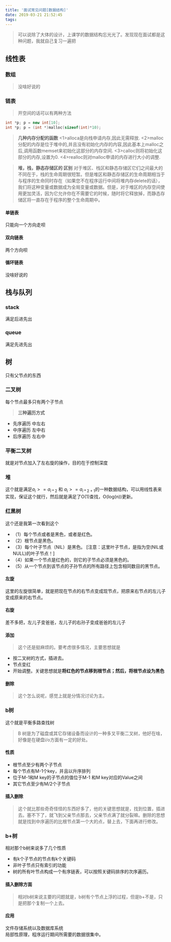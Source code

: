 ```yaml
---
title: '面试常见问题[数据结构]'
date: 2019-03-21 21:52:45
tags:
---
```


> 可以说除了大体的设计，上课学的数据结构忘光光了。发现现在面试都是这种问题，我就自己复习一遍把

## 线性表

### 数组
> 没啥好说的 

### 链表
> 开空间的话可以有两种方法
```c++
int *p; p = new int[10];
int *p; p = (int *)malloc(sizeof(int)*10);
```
> **几种内存分配的函数**
<1>alloca是向栈申请内存,因此无需释放.
<2>malloc分配的内存是位于堆中的,并且没有初始化内存的内容,因此基本上malloc之后,调用函数memset来初始化这部分的内存空间.
<3>calloc则将初始化这部分的内存,设置为0.
<4>realloc则对malloc申请的内存进行大小的调整.

> **堆，栈，静态存储区的 区别**
> 对于堆区、栈区和静态存储区它们之间最大的不同在于，栈的生命周期很短暂。但是堆区和静态存储区的生命周期相当于与程序的生命同时存在（如果您不在程序运行中间将堆内存delete的话），我们将这种变量或数据成为全局变量或数据。但是，对于堆区的内存空间使用更加灵活，因为它允许你在不需要它的时候，随时将它释放掉，而静态存储区将一直存在于程序的整个生命周期中。
#### 单链表
只能向一个方向走呗
#### 双向链表
两个方向呗
#### 循环链表
没啥好说的

## 栈与队列

### stack
满足后进先出
### queue
满足先进先出

## 树
只有父节点的东西

### 二叉树
每个节点最多只有两个子节点

> **三种遍历方式**
+ 先序遍历 中左右
+ 中序遍历 左中右
+ 后序遍历 左右中

### 平衡二叉树
就是对节点加入了左右旋的操作，目的在于控制深度

### 堆
这个就是满足$a_i>=a_{i*2}$ 和 $a_i>=a_{i*2+1}$的一种数据结构，可以用线性表来实现，保证这个就行，然后就是满足了O(1)查找，O(log(n))更新。

### 红黑树
这个还是我第一次看到这个
+ （1）每个节点或者是黑色，或者是红色。
+ （2）根节点是黑色。
+ （3）每个叶子节点（NIL）是黑色。 [注意：这里叶子节点，是指为空(NIL或NULL)的叶子节点！]
+ （4）如果一个节点是红色的，则它的子节点必须是黑色的。
+ （5）从一个节点到该节点的子孙节点的所有路径上包含相同数目的黑节点。

#### 左旋
这里的左旋很简单，就是把现在节点的右节点变成现节点，把原来右节点的左儿子变成原来的右节点。
#### 右旋
差不多把，左儿子变爸爸，左儿子的右孙子变成爸爸的左儿子
#### 添加
> 这个还是挺麻烦的。要考虑很多情况，主要思想就是
+ 按二叉树的方式，插进去。
+ 节点变红
+ 开始调整。关键思想就是**将红色的节点移到根节点；然后，将根节点设为黑色**
#### 删除
>  这个怎么说呢，感觉上就是分情况讨论为主。

### b树
这个就是平衡多路查找树
> B 树是为了磁盘或其它存储设备而设计的一种多叉平衡二叉树，他好在啥，好像是在硬盘i/o方面有一定的好处。

#### 性质
+ 根节点至少有两个子节点
+ 每个节点有M-1个key，并且以升序排列
+ 位于M-1和M key的子节点的值位于M-1 和M key对应的Value之间
+ 其它节点至少有M/2个子节点

#### 插入删除
> 这个就比那些奇奇怪怪的东西好多了，他的关键思想就是，找到位置，插进去。塞不下了，就飞到父亲节点那去，父亲节点满了就分裂嘛。删除的思想就是找到中序遍历的比根节点第一个大的点，替上去，下面再进行修改。

### b+树
相对那个b树来说多了几个性质
+ 有k个子节点的节点有k个关键码
+ 非叶子节点只有索引的功能
+ 树的所有叶节点构成一个有序链表，可以按照关键码排序的次序遍历。

#### 插入删除方面
> 相对b树来说主要的问题就是，b树有个节点上浮的过程，但是b+不是，只是把那个复制一个上去。

#### 应用
文件存储系统以及数据库系统  
局部性原理，程序运行期间所需要的数据很集中。




